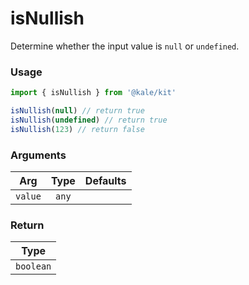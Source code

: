 # isNullish

Determine whether the input value is `null` or `undefined`.

### Usage

```ts
import { isNullish } from '@kale/kit'

isNullish(null) // return true
isNullish(undefined) // return true
isNullish(123) // return false
```

### Arguments

| Arg     | Type  | Defaults |
| ------- | :---: | -------: |
| `value` | `any` |          |

### Return

|   Type    |
| :-------: |
| `boolean` |
